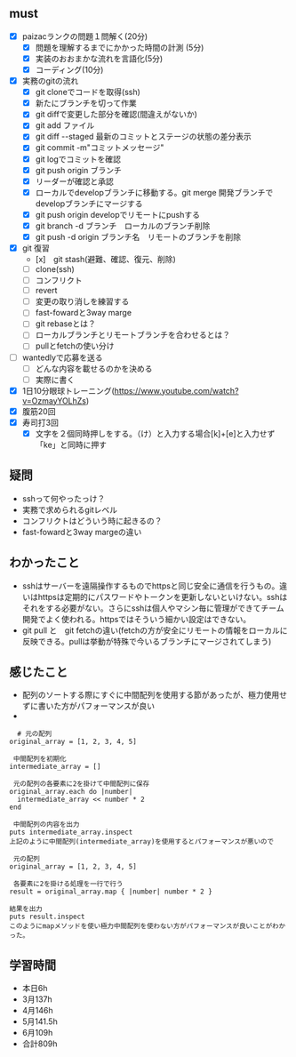 

## must
- [x] paizacランクの問題１問解く(20分)
  - [x] 問題を理解するまでにかかった時間の計測 (5分)
  - [x] 実装のおおまかな流れを言語化(5分)
  - [x] コーディング(10分)
- [x] 実務のgitの流れ
  - [x] git cloneでコードを取得(ssh)
  - [x] 新たにブランチを切って作業
  - [x] git diffで変更した部分を確認(間違えがないか)
  - [x] git add ファイル
  - [x] git diff --staged 最新のコミットとステージの状態の差分表示
  - [x] git commit -m"コミットメッセージ"
  - [x] git logでコミットを確認
  - [x] git push origin ブランチ
  - [x] リーダーが確認と承認
  - [x] ローカルでdevelopブランチに移動する。git merge 開発ブランチでdevelopブランチにマージする
  - [x] git push origin developでリモートにpushする
  - [x] git branch -d ブランチ　ローカルのブランチ削除
  - [x] git push -d origin ブランチ名　リモートのブランチを削除
- [x] git 復習
  - [x]　git stash(避難、確認、復元、削除)
  - [ ] clone(ssh)
  - [ ] コンフリクト
  - [ ] revert
  - [ ] 変更の取り消しを練習する
  - [ ] fast-fowardと3way marge
  - [ ] git rebaseとは？
  - [ ] ローカルブランチとリモートブランチを合わせるとは？
  - [ ] pullとfetchの使い分け
- [ ] wantedlyで応募を送る 
  - [ ] どんな内容を載せるのかを決める
  - [ ] 実際に書く
- [x] 1日10分眼球トレーニング(https://www.youtube.com/watch?v=OzmayYOLhZs)
- [x] 腹筋20回
- [x] 寿司打3回
  - [x] 文字を２個同時押しをする。（け）と入力する場合[k]+[e]と入力せず「ke」と同時に押す

## 疑問
- sshって何やったっけ？
- 実務で求められるgitレベル
- コンフリクトはどういう時に起きるの？
- fast-fowardと3way margeの違い


## わかったこと
- sshはサーバーを遠隔操作するものでhttpsと同じ安全に通信を行うもの。違いはhttpsは定期的にパスワードやトークンを更新しないといけない。sshはそれをする必要がない。さらにsshは個人やマシン毎に管理ができてチーム開発でよく使われる。httpsではそういう細かい設定はできない。
- git pull と　git fetchの違い(fetchの方が安全にリモートの情報をローカルに反映できる。pullは挙動が特殊で今いるブランチにマージされてしまう)
## 感じたこと
- 配列のソートする際にすぐに中間配列を使用する節があったが、極力使用せずに書いた方がパフォーマンスが良い
- 
```
  # 元の配列
original_array = [1, 2, 3, 4, 5]

 中間配列を初期化
intermediate_array = []

 元の配列の各要素に2を掛けて中間配列に保存
original_array.each do |number|
  intermediate_array << number * 2
end

 中間配列の内容を出力
puts intermediate_array.inspect
上記のように中間配列(intermediate_array)を使用するとパフォーマンスが悪いので

 元の配列
original_array = [1, 2, 3, 4, 5]

 各要素に2を掛ける処理を一行で行う
result = original_array.map { |number| number * 2 }

結果を出力
puts result.inspect
このようにmapメソッドを使い極力中間配列を使わない方がパフォーマンスが良いことがわかった。

```

## 学習時間
  - 本日6h
  - 3月137h
  - 4月146h
  - 5月141.5h
  - 6月109h　
  - 合計809h
    

